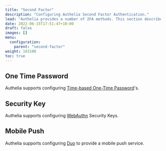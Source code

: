 ```yaml
---
title: "Second Factor"
description: "Configuring Authelia Second Factor Authentication."
lead: "Authelia provides a number of 2FA methods. This section describes these methods."
date: 2022-06-15T17:51:47+10:00
draft: false
images: []
menu:
  configuration:
    parent: "second-factor"
weight: 103100
toc: true
---
```


## One Time Password

Authelia supports configuring [Time-based One-Time Password](time-based-one-time-password.md)'s.

## Security Key

Authelia supports configuring [WebAuthn](webauthn.md) Security Keys.

## Mobile Push

Authelia supports configuring [Duo](duo.md) to provide a mobile push service.
